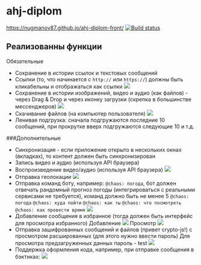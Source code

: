 # ahj-diplom

https://nugmanov87.github.io/ahj-diplom-front/
[![Build status](https://ci.appveyor.com/api/projects/status/uoyi31bw96b9lenk?svg=true)](https://ci.appveyor.com/project/nugmanov87/ahj-diplom-front)

## Реализованны функции

Обязательные

- Сохранение в истории ссылок и текстовых сообщений
- Ссылки (то, что начинается с `http://` или `https://`) должны быть кликабельны и отображаться как ссылки
  ![](https://github.com/nugmanov87/ahj-diplom-front/tree/master/imgs/tekst-url.png)
- Сохранение в истории изображений, видео и аудио (как файлов) - через Drag & Drop и через иконку загрузки (скрепка в большинстве мессенджеров)
  ![](https://github.com/aleks903/ahj-diplom/blob/master/imgs/input-img-drag.jpg)
- Скачивание файлов (на компьютер пользователя)
  ![](https://github.com/aleks903/ahj-diplom/blob/master/imgs/input-img-screpka.jpg)
- Ленивая подгрузка: сначала подгружаются последние 10 сообщений, при прокрутке вверх подгружаются следующие 10 и т.д.

###Дополнительные

- Синхронизация - если приложение открыто в нескольких окнах (вкладках), то контент должен быть синхронизирован
- Запись видео и аудио (используя API браузера)
- Воспроизведение видео/аудио (используя API браузера)
  ![](https://github.com/aleks903/ahj-diplom/blob/master/imgs/rec-play-av.jpg)
- Отправка геолокации
  ![](https://github.com/aleks903/ahj-diplom/blob/master/imgs/geo.jpg)
- Отправка команд боту, например: `@chaos: погода`, бот должен отвечать рандомный прогноз погоды (интегрироваться с реальными сервисами не требуется), команд должно быть не менее 5
  `@chaos: погода`
  `@chaos: куда пойти`
  `@chaos: как ты`
  `@chaos: что посмотреть`
  `@chaos: как провести время`
  ![](https://github.com/aleks903/ahj-diplom/blob/master/imgs/bot.jpg)
- Добавление сообщения в избранное (тогда должен быть интерфейс для просмотра избранного)
  Добавление
  ![](https://github.com/aleks903/ahj-diplom/blob/master/imgs/add-favorit.jpg)
  Просмотр
  ![](https://github.com/aleks903/ahj-diplom/blob/master/imgs/favorits.jpg)
- Отправка зашифрованных сообщений и файлов (привет crypto-js!) с просмотром расшированных (для этого нужно ввести пароль)
  Для просмотра предзагруженных данных пароль - test
  ![](https://github.com/aleks903/ahj-diplom/blob/master/imgs/input%20pass.jpg)
- Поддержка оформления кода, например, при отправке сообщения в бэктиках:
  ![](https://github.com/aleks903/ahj-diplom/blob/master/imgs/code.jpg)
